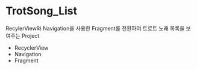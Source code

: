 # TrotSong_List
RecylerView와 Navigation을 사용한 Fragment를 전환하여 트로트 노래 목록을 보여주는 Project
- RecyclerView
- Navigation
- Fragment
